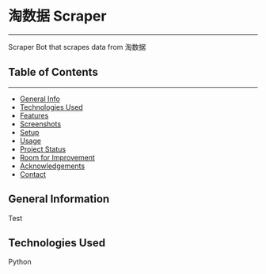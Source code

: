 # 淘数据 Scraper
 <hr />
Scraper Bot that scrapes data from 淘数据

## Table of Contents
 <hr />

* [General Info](#general-information)
* [Technologies Used](#technologies-used)
* [Features](#features)
* [Screenshots](#screenshots)
* [Setup](#setup)
* [Usage](#usage)
* [Project Status](#project-status)
* [Room for Improvement](#room-for-improvement)
* [Acknowledgements](#acknowledgements)
* [Contact](#contact)

## General Information
Test

## Technologies Used
Python